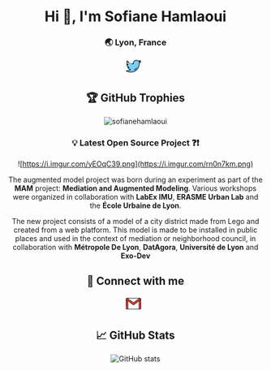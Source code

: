 
<h1 align="center">Hi 👋, I'm Sofiane Hamlaoui</h1>
<h3 align="center">🌏 Lyon, France</h3>
<p align='center'> 
<a href="https://twitter.com/S0fianeHamlaoui"><img height="30" src="https://raw.githubusercontent.com/SofianeHamlaoui/SofianeHamlaoui/master/icons/twitter.png?raw=true"></a>&nbsp;&nbsp;
  
<div align="center">


## 🏆 GitHub Trophies

<p align="center"><img src="https://github-profile-trophy.vercel.app/?username=sofianehamlaoui&theme=onedark" alt="sofianehamlaoui" /></a></p>

### 💡 Latest Open Source Project ❓❗️
![https://i.imgur.com/yEOqC39.png](https://i.imgur.com/rn0n7km.png)

The augmented model project was born during an experiment as part of the **MAM** project: **Mediation and Augmented Modeling**. Various workshops were organized in collaboration with **LabEx IMU**, **ERASME Urban Lab** and the **École Urbaine de Lyon**.

The new project consists of a model of a city district made from Lego and created from a web platform. This model is made to be installed in public places and used in the context of mediation or neighborhood council, in collaboration with **Métropole De Lyon**, **DatAgora**, **Université de Lyon** and **Exo-Dev**

## 🔗 Connect with me 


<p align='center'> 
<a href="mailto:contact@sofiane.cc"><img height="30" src="https://raw.githubusercontent.com/SofianeHamlaoui/SofianeHamlaoui/master/icons/email.png?raw=true"></a>&nbsp;&nbsp;


## &#x1f4c8; GitHub Stats

![GitHub stats](https://github-readme-stats.vercel.app/api?username=sofianehamlaoui&show_icons=true&theme=dark)

</div>

